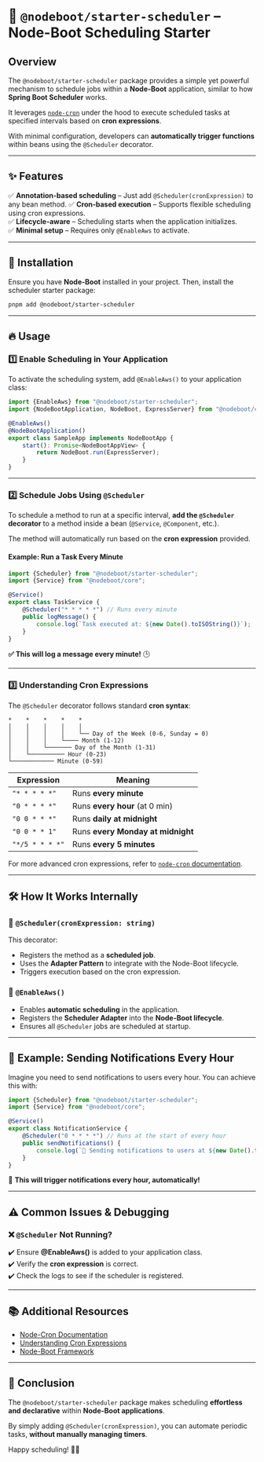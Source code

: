 # 📆 `@nodeboot/starter-scheduler` – Node-Boot Scheduling Starter

## Overview

The `@nodeboot/starter-scheduler` package provides a simple yet powerful mechanism to schedule jobs within a **Node-Boot** application, similar to how **Spring Boot Scheduler** works.

It leverages [`node-cron`](https://www.npmjs.com/package/node-cron) under the hood to execute scheduled tasks at specified intervals based on **cron expressions**.

With minimal configuration, developers can **automatically trigger functions** within beans using the `@Scheduler` decorator.

---

## ✨ Features

✅ **Annotation-based scheduling** – Just add `@Scheduler(cronExpression)` to any bean method.
✅ **Cron-based execution** – Supports flexible scheduling using cron expressions.  
✅ **Lifecycle-aware** – Scheduling starts when the application initializes.  
✅ **Minimal setup** – Requires only `@EnableAws` to activate.

---

## 🚀 Installation

Ensure you have **Node-Boot** installed in your project. Then, install the scheduler starter package:

```sh
pnpm add @nodeboot/starter-scheduler
```

---

## 🔥 Usage

### 1️⃣ Enable Scheduling in Your Application

To activate the scheduling system, add `@EnableAws()` to your application class:

```typescript
import {EnableAws} from "@nodeboot/starter-scheduler";
import {NodeBootApplication, NodeBoot, ExpressServer} from "@nodeboot/core";

@EnableAws()
@NodeBootApplication()
export class SampleApp implements NodeBootApp {
    start(): Promise<NodeBootAppView> {
        return NodeBoot.run(ExpressServer);
    }
}
```

---

### 2️⃣ Schedule Jobs Using `@Scheduler`

To schedule a method to run at a specific interval, **add the `@Scheduler` decorator** to a method inside a bean (`@Service`, `@Component`, etc.).

The method will automatically run based on the **cron expression** provided.

#### Example: Run a Task Every Minute

```typescript
import {Scheduler} from "@nodeboot/starter-scheduler";
import {Service} from "@nodeboot/core";

@Service()
export class TaskService {
    @Scheduler("* * * * *") // Runs every minute
    public logMessage() {
        console.log(`Task executed at: ${new Date().toISOString()}`);
    }
}
```

**✅ This will log a message every minute!** 🕒

---

### 3️⃣ Understanding Cron Expressions

The `@Scheduler` decorator follows standard **cron syntax**:

```plaintext
*    *    *    *    *
│    │    │    │    │
│    │    │    │    └── Day of the Week (0-6, Sunday = 0)
│    │    │    └──── Month (1-12)
│    │    └─────── Day of the Month (1-31)
│    └────────── Hour (0-23)
└──────────── Minute (0-59)
```

| Expression      | Meaning                           |
| --------------- | --------------------------------- |
| `"* * * * *"`   | Runs **every minute**             |
| `"0 * * * *"`   | Runs **every hour** (at 0 min)    |
| `"0 0 * * *"`   | Runs **daily at midnight**        |
| `"0 0 * * 1"`   | Runs **every Monday at midnight** |
| `"*/5 * * * *"` | Runs **every 5 minutes**          |

For more advanced cron expressions, refer to [`node-cron` documentation](https://www.npmjs.com/package/node-cron).

---

## 🛠️ How It Works Internally

### 🔹 `@Scheduler(cronExpression: string)`

This decorator:

-   Registers the method as a **scheduled job**.
-   Uses the **Adapter Pattern** to integrate with the Node-Boot lifecycle.
-   Triggers execution based on the cron expression.

### 🔹 `@EnableAws()`

-   Enables **automatic scheduling** in the application.
-   Registers the **Scheduler Adapter** into the **Node-Boot lifecycle**.
-   Ensures all `@Scheduler` jobs are scheduled at startup.

---

## 🎯 Example: Sending Notifications Every Hour

Imagine you need to send notifications to users every hour. You can achieve this with:

```typescript
import {Scheduler} from "@nodeboot/starter-scheduler";
import {Service} from "@nodeboot/core";

@Service()
export class NotificationService {
    @Scheduler("0 * * * *") // Runs at the start of every hour
    public sendNotifications() {
        console.log(`📢 Sending notifications to users at ${new Date().toISOString()}`);
    }
}
```

🔔 **This will trigger notifications every hour, automatically!**

---

## ⚠️ Common Issues & Debugging

### ❌ `@Scheduler` Not Running?

✔️ Ensure **@EnableAws()** is added to your application class.  
✔️ Verify the **cron expression** is correct.  
✔️ Check the logs to see if the scheduler is registered.

---

## 📚 Additional Resources

-   [Node-Cron Documentation](https://www.npmjs.com/package/node-cron)
-   [Understanding Cron Expressions](https://crontab.guru/)
-   [Node-Boot Framework](https://github.com/nodeboot)

---

## 🎉 Conclusion

The `@nodeboot/starter-scheduler` package makes scheduling **effortless and declarative** within **Node-Boot applications**.

By simply adding `@Scheduler(cronExpression)`, you can automate periodic tasks, **without manually managing timers**.

Happy scheduling! 🚀🎯
